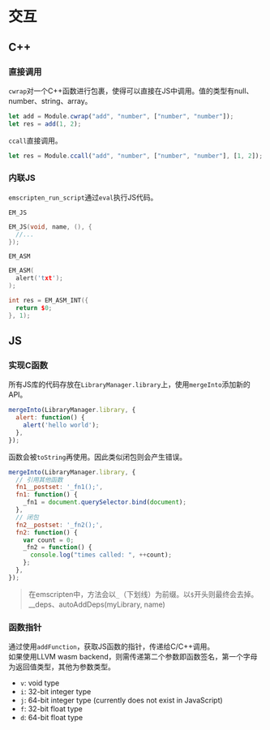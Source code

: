# 交互

## C++

### 直接调用

`cwrap`对一个C++函数进行包裹，使得可以直接在JS中调用。值的类型有null、number、string、array。

```js
let add = Module.cwrap("add", "number", ["number", "number"]);
let res = add(1, 2);
```

`ccall`直接调用。

```js
let res = Module.ccall("add", "number", ["number", "number"], [1, 2]);
```

### 内联JS

`emscripten_run_script`通过`eval`执行JS代码。

`EM_JS`

```cpp
EM_JS(void, name, (), {
  //...
});
```

`EM_ASM`

```cpp
EM_ASM(
  alert('txt');
);

int res = EM_ASM_INT({
  return $0;
}, 1);
```

## JS

### 实现C函数

所有JS库的代码存放在`LibraryManager.library`上，使用`mergeInto`添加新的API。

```js
mergeInto(LibraryManager.library, {
  alert: function() {
    alert('hello world');
  },
});
```

函数会被`toString`再使用。因此类似闭包则会产生错误。

```js
mergeInto(LibraryManager.library, {
  // 引用其他函数
  fn1__postset: '_fn1();',
  fn1: function() {
    _fn1 = document.querySelector.bind(document);
  },
  // 闭包
  fn2__postset: '_fn2();',
  fn2: function() {
    var count = 0;
    _fn2 = function() {
      console.log("times called: ", ++count);
    };
  },
});
```

> 在emscripten中，方法会以`_`（下划线）为前缀。以`$`开头则最终会去掉。\
> __deps、autoAddDeps(myLibrary, name)

### 函数指针

通过使用`addFunction`，获取JS函数的指针，传递给C/C++调用。\
如果使用LLVM wasm backend，则需传递第二个参数即函数签名，第一个字母为返回值类型，其他为参数类型。

* `v`: void type
* `i`: 32-bit integer type
* `j`: 64-bit integer type (currently does not exist in JavaScript)
* `f`: 32-bit float type
* `d`: 64-bit float type
